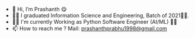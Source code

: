 - 👋 Hi, I’m Prashanth 😋
- :man_student: I graduated Information Science and Engineering, Batch of 2021:man_technologist:.
- :blond_haired_man: I'm currently Working as Python Software Engineer (AI/ML) :man_office_worker:
- 📫 How to reach me ? Mail: prashanthprabhu1998@gmail.com 
